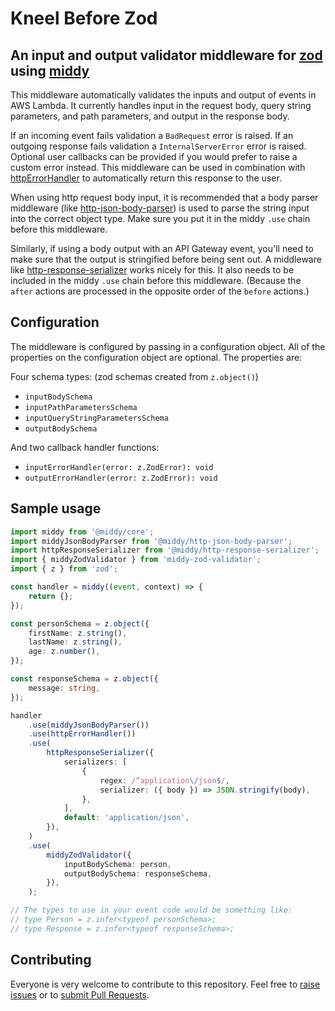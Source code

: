 # Kneel Before Zod

## **An input and output validator middleware for [zod](https://github.com/colinhacks/zod) using [middy](https://github.com/middyjs/middy)**

This middleware automatically validates the inputs and output of events in AWS Lambda. It currently handles input in the request body, query string parameters, and path parameters, and output in the response body.

If an incoming event fails validation a `BadRequest` error is raised. If an outgoing response fails validation a `InternalServerError` error is raised. Optional user callbacks can be provided if you would prefer to raise a custom error instead. This middleware can be used in combination with [httpErrorHandler](https://github.com/middyjs/middy/tree/main/packages/validator#httperrorhandler) to automatically return this response to the user.

When using http request body input, it is recommended that a body parser middleware (like [http-json-body-parser](https://github.com/middyjs/middy/tree/main/packages/http-json-body-parser)) is used to parse the string input into the correct object type. Make sure you put it in the middy `.use` chain before this middleware.

Similarly, if using a body output with an API Gateway event, you'll need to make sure that the output is stringified before being sent out. A middleware like [http-response-serializer](https://github.com/middyjs/middy/tree/main/packages/http-response-serializer) works nicely for this. It also needs to be included in the middy `.use` chain before this middleware. (Because the `after` actions are processed in the opposite order of the `before` actions.)

## Configuration

The middleware is configured by passing in a configuration object. All of the properties on the configuration object are optional. The properties are:

Four schema types: (zod schemas created from `z.object()`)

-   `inputBodySchema`
-   `inputPathParametersSchema`
-   `inputQueryStringParametersSchema`
-   `outputBodySchema`

And two callback handler functions:

-   `inputErrorHandler(error: z.ZodError): void`
-   `outputErrorHandler(error: z.ZodError): void`

## Sample usage

```ts
import middy from '@middy/core';
import middyJsonBodyParser from '@middy/http-json-body-parser';
import httpResponseSerializer from '@middy/http-response-serializer';
import { middyZodValidator } from 'middy-zod-validator';
import { z } from 'zod';

const handler = middy((event, context) => {
    return {};
});

const personSchema = z.object({
    firstName: z.string(),
    lastName: z.string(),
    age: z.number(),
});

const responseSchema = z.object({
    message: string,
});

handler
    .use(middyJsonBodyParser())
    .use(httpErrorHandler())
    .use(
        httpResponseSerializer({
            serializers: [
                {
                    regex: /^application\/json$/,
                    serializer: ({ body }) => JSON.stringify(body),
                },
            ],
            default: 'application/json',
        }),
    )
    .use(
        middyZodValidator({
            inputBodySchema: person,
            outputBodySchema: responseSchema,
        }),
    );

// The types to use in your event code would be something like:
// type Person = z.infer<typeof personSchema>;
// type Response = z.infer<typeof responseSchema>;
```

## Contributing

Everyone is very welcome to contribute to this repository. Feel free to [raise issues](https://github.com/jessechounard/middy-kneel-before-zod/issues) or to [submit Pull Requests](https://github.com/jessechounard/middy-kneel-before-zod/pulls).

